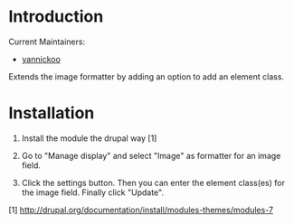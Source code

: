 # Introduction

Current Maintainers:

* [yannickoo](https://www.drupal.org/u/yannickoo)

Extends the image formatter by adding an option to add an element class.

# Installation

1. Install the module the drupal way [1]

2. Go to "Manage display" and select "Image" as formatter for an image field.

3. Click the settings button. Then you can enter the element class(es) for
   the image field. Finally click "Update".

[1] http://drupal.org/documentation/install/modules-themes/modules-7
